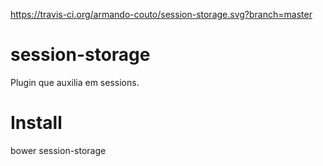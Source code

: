 https://travis-ci.org/armando-couto/session-storage.svg?branch=master

# session-storage
Plugin que auxilia em sessions.

# Install
bower session-storage
